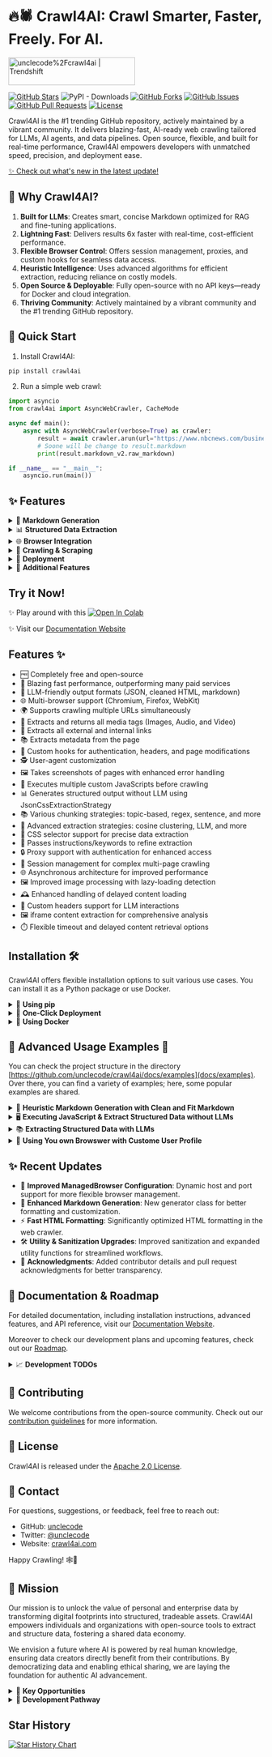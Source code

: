 # 🔥🕷️ Crawl4AI: Crawl Smarter, Faster, Freely. For AI.

<a href="https://trendshift.io/repositories/11716" target="_blank"><img src="https://trendshift.io/api/badge/repositories/11716" alt="unclecode%2Fcrawl4ai | Trendshift" style="width: 250px; height: 55px;" width="250" height="55"/></a>

[![GitHub Stars](https://img.shields.io/github/stars/unclecode/crawl4ai?style=social)](https://github.com/unclecode/crawl4ai/stargazers)
![PyPI - Downloads](https://img.shields.io/pypi/dm/Crawl4AI)
[![GitHub Forks](https://img.shields.io/github/forks/unclecode/crawl4ai?style=social)](https://github.com/unclecode/crawl4ai/network/members)
[![GitHub Issues](https://img.shields.io/github/issues/unclecode/crawl4ai)](https://github.com/unclecode/crawl4ai/issues)
[![GitHub Pull Requests](https://img.shields.io/github/issues-pr/unclecode/crawl4ai)](https://github.com/unclecode/crawl4ai/pulls)
[![License](https://img.shields.io/github/license/unclecode/crawl4ai)](https://github.com/unclecode/crawl4ai/blob/main/LICENSE)

Crawl4AI is the #1 trending GitHub repository, actively maintained by a vibrant community. It delivers blazing-fast, AI-ready web crawling tailored for LLMs, AI agents, and data pipelines. Open source, flexible, and built for real-time performance, Crawl4AI empowers developers with unmatched speed, precision, and deployment ease.  

[✨ Check out what's new in the latest update!](#--recent-updates)

## 🧐 Why Crawl4AI?

1. **Built for LLMs**: Creates smart, concise Markdown optimized for RAG and fine-tuning applications.  
2. **Lightning Fast**: Delivers results 6x faster with real-time, cost-efficient performance.  
3. **Flexible Browser Control**: Offers session management, proxies, and custom hooks for seamless data access.  
4. **Heuristic Intelligence**: Uses advanced algorithms for efficient extraction, reducing reliance on costly models.  
5. **Open Source & Deployable**: Fully open-source with no API keys—ready for Docker and cloud integration.  
6. **Thriving Community**: Actively maintained by a vibrant community and the #1 trending GitHub repository.

## 🚀 Quick Start 

1. Install Crawl4AI:
```bash
pip install crawl4ai
```

2. Run a simple web crawl:
```python
import asyncio
from crawl4ai import AsyncWebCrawler, CacheMode

async def main():
    async with AsyncWebCrawler(verbose=True) as crawler:
        result = await crawler.arun(url="https://www.nbcnews.com/business")
        # Soone will be change to result.markdown
        print(result.markdown_v2.raw_markdown) 

if __name__ == "__main__":
    asyncio.run(main())
```

## ✨ Features 

<details>
<summary>📝 <strong>Markdown Generation</strong></summary>

- 🧹 **Clean Markdown**: Generates clean, structured Markdown with accurate formatting.
- 🎯 **Fit Markdown**: Heuristic-based filtering to remove noise and irrelevant parts for AI-friendly processing.
- 🔗 **Citations and References**: Converts page links into a numbered reference list with clean citations.
- 🛠️ **Custom Strategies**: Users can create their own Markdown generation strategies tailored to specific needs.
- 📚 **BM25 Algorithm**: Employs BM25-based filtering for extracting core information and removing irrelevant content. 
</details>

<details>
<summary>📊 <strong>Structured Data Extraction</strong></summary>

- 🤖 **LLM-Driven Extraction**: Supports all LLMs (open-source and proprietary) for structured data extraction.
- 🧱 **Chunking Strategies**: Implements chunking (topic-based, regex, sentence-level) for targeted content processing.
- 🌌 **Cosine Similarity**: Find relevant content chunks based on user queries for semantic extraction.
- 🔎 **CSS-Based Extraction**: Fast schema-based data extraction using XPath and CSS selectors.
- 🔧 **Schema Definition**: Define custom schemas for extracting structured JSON from repetitive patterns.

</details>

<details>
<summary>🌐 <strong>Browser Integration</strong></summary>

- 🖥️ **Managed Browser**: Use user-owned browsers with full control, avoiding bot detection.
- 🔄 **Remote Browser Control**: Connect to Chrome Developer Tools Protocol for remote, large-scale data extraction.
- 🔒 **Session Management**: Preserve browser states and reuse them for multi-step crawling.
- 🧩 **Proxy Support**: Seamlessly connect to proxies with authentication for secure access.
- ⚙️ **Full Browser Control**: Modify headers, cookies, user agents, and more for tailored crawling setups.
- 🌍 **Multi-Browser Support**: Compatible with Chromium, Firefox, and WebKit.

</details>

<details>
<summary>🔎 <strong>Crawling & Scraping</strong></summary>

- 🖼️ **Media Support**: Extract images, audio, videos, and responsive image formats like `srcset` and `picture`.
- 🚀 **Dynamic Crawling**: Execute JS and wait for async or sync for dynamic content extraction.
- 📸 **Screenshots**: Capture page screenshots during crawling for debugging or analysis.
- 📂 **Raw Data Crawling**: Directly process raw HTML (`raw:`) or local files (`file://`).
- 🔗 **Comprehensive Link Extraction**: Extracts internal, external links, and embedded iframe content.
- 🛠️ **Customizable Hooks**: Define hooks at every step to customize crawling behavior.
- 💾 **Caching**: Cache data for improved speed and to avoid redundant fetches.
- 📄 **Metadata Extraction**: Retrieve structured metadata from web pages.
- 📡 **IFrame Content Extraction**: Seamless extraction from embedded iframe content.

</details>

<details>
<summary>🚀 <strong>Deployment</strong></summary>

- 🐳 **Dockerized Setup**: Optimized Docker image with API server for easy deployment.
- 🔄 **API Gateway**: One-click deployment with secure token authentication for API-based workflows.
- 🌐 **Scalable Architecture**: Designed for mass-scale production and optimized server performance.
- ⚙️ **DigitalOcean Deployment**: Ready-to-deploy configurations for DigitalOcean and similar platforms.

</details>

<details>
<summary>🎯 <strong>Additional Features</strong></summary>

- 🕶️ **Stealth Mode**: Avoid bot detection by mimicking real users.
- 🏷️ **Tag-Based Content Extraction**: Refine crawling based on custom tags, headers, or metadata.
- 🔗 **Link Analysis**: Extract and analyze all links for detailed data exploration.
- 🛡️ **Error Handling**: Robust error management for seamless execution.
- 🔐 **CORS & Static Serving**: Supports filesystem-based caching and cross-origin requests.
- 📖 **Clear Documentation**: Simplified and updated guides for onboarding and advanced usage.
- 🙌 **Community Recognition**: Acknowledges contributors and pull requests for transparency.

</details>



## Try it Now!

✨ Play around with this [![Open In Colab](https://colab.research.google.com/assets/colab-badge.svg)](https://colab.research.google.com/drive/1SgRPrByQLzjRfwoRNq1wSGE9nYY_EE8C?usp=sharing)

✨ Visit our [Documentation Website](https://crawl4ai.com/mkdocs/)

## Features ✨

- 🆓 Completely free and open-source
- 🚀 Blazing fast performance, outperforming many paid services
- 🤖 LLM-friendly output formats (JSON, cleaned HTML, markdown)
- 🌐 Multi-browser support (Chromium, Firefox, WebKit)
- 🌍 Supports crawling multiple URLs simultaneously
- 🎨 Extracts and returns all media tags (Images, Audio, and Video)
- 🔗 Extracts all external and internal links
- 📚 Extracts metadata from the page
- 🔄 Custom hooks for authentication, headers, and page modifications
- 🕵️ User-agent customization
- 🖼️ Takes screenshots of pages with enhanced error handling
- 📜 Executes multiple custom JavaScripts before crawling
- 📊 Generates structured output without LLM using JsonCssExtractionStrategy
- 📚 Various chunking strategies: topic-based, regex, sentence, and more
- 🧠 Advanced extraction strategies: cosine clustering, LLM, and more
- 🎯 CSS selector support for precise data extraction
- 📝 Passes instructions/keywords to refine extraction
- 🔒 Proxy support with authentication for enhanced access
- 🔄 Session management for complex multi-page crawling
- 🌐 Asynchronous architecture for improved performance
- 🖼️ Improved image processing with lazy-loading detection
- 🕰️ Enhanced handling of delayed content loading
- 🔑 Custom headers support for LLM interactions
- 🖼️ iframe content extraction for comprehensive analysis
- ⏱️ Flexible timeout and delayed content retrieval options

## Installation 🛠️

Crawl4AI offers flexible installation options to suit various use cases. You can install it as a Python package or use Docker.

<details>
<summary>🐍 <strong>Using pip</strong></summary>

Choose the installation option that best fits your needs:

### Basic Installation

For basic web crawling and scraping tasks:

```bash
pip install crawl4ai
```

By default, this will install the asynchronous version of Crawl4AI, using Playwright for web crawling.

👉 **Note**: When you install Crawl4AI, the setup script should automatically install and set up Playwright. However, if you encounter any Playwright-related errors, you can manually install it using one of these methods:

1. Through the command line:

   ```bash
   playwright install
   ```

2. If the above doesn't work, try this more specific command:

   ```bash
   python -m playwright install chromium
   ```

This second method has proven to be more reliable in some cases.

---

### Installation with Synchronous Version

The sync version is deprecated and will be removed in future versions. If you need the synchronous version using Selenium:

```bash
pip install crawl4ai[sync]
```

---

### Development Installation

For contributors who plan to modify the source code:

```bash
git clone https://github.com/unclecode/crawl4ai.git
cd crawl4ai
pip install -e .                    # Basic installation in editable mode
```

Install optional features:

```bash
pip install -e ".[torch]"           # With PyTorch features
pip install -e ".[transformer]"     # With Transformer features
pip install -e ".[cosine]"          # With cosine similarity features
pip install -e ".[sync]"            # With synchronous crawling (Selenium)
pip install -e ".[all]"             # Install all optional features
```

</details>

<details>
<summary>🚀 <strong>One-Click Deployment</strong></summary>

Deploy your own instance of Crawl4AI with one click:

[![DigitalOcean Referral Badge](https://web-platforms.sfo2.cdn.digitaloceanspaces.com/WWW/Badge%203.svg)](https://www.digitalocean.com/?repo=https://github.com/unclecode/crawl4ai/tree/0.3.74&refcode=a0780f1bdb3d&utm_campaign=Referral_Invite&utm_medium=Referral_Program&utm_source=badge)

> 💡 **Recommended specs**: 4GB RAM minimum. Select "professional-xs" or higher when deploying for stable operation.

The deploy will:
- Set up a Docker container with Crawl4AI
- Configure Playwright and all dependencies
- Start the FastAPI server on port `11235`
- Set up health checks and auto-deployment

</details>

<details>
<summary>🐳 <strong>Using Docker</strong></summary>

Crawl4AI is available as Docker images for easy deployment. You can either pull directly from Docker Hub (recommended) or build from the repository.

---

### Option 1: Docker Hub (Recommended)

```bash
# Pull and run from Docker Hub (choose one):
docker pull unclecode/crawl4ai:basic    # Basic crawling features
docker pull unclecode/crawl4ai:all      # Full installation (ML, LLM support)
docker pull unclecode/crawl4ai:gpu      # GPU-enabled version

# Run the container
docker run -p 11235:11235 unclecode/crawl4ai:basic  # Replace 'basic' with your chosen version

# In case you want to set platform to arm64
docker run --platform linux/arm64 -p 11235:11235 unclecode/crawl4ai:basic

# In case to allocate more shared memory for the container
docker run --shm-size=2gb -p 11235:11235 unclecode/crawl4ai:basic
```

---

### Option 2: Build from Repository

```bash
# Clone the repository
git clone https://github.com/unclecode/crawl4ai.git
cd crawl4ai

# Build the image
docker build -t crawl4ai:local \
  --build-arg INSTALL_TYPE=basic \  # Options: basic, all
  .

# In case you want to set platform to arm64
docker build -t crawl4ai:local \
  --build-arg INSTALL_TYPE=basic \  # Options: basic, all
  --platform linux/arm64 \
  .

# Run your local build
docker run -p 11235:11235 crawl4ai:local
```

---

### Quick Test

Run a quick test (works for both Docker options):

```python
import requests

# Submit a crawl job
response = requests.post(
    "http://localhost:11235/crawl",
    json={"urls": "https://example.com", "priority": 10}
)
task_id = response.json()["task_id"]

# Get results
result = requests.get(f"http://localhost:11235/task/{task_id}")
```

For advanced configuration, environment variables, and usage examples, see our [Docker Deployment Guide](https://crawl4ai.com/mkdocs/basic/docker-deployment/).

</details>


## 🔬 Advanced Usage Examples 🔬

You can check the project structure in the directory [https://github.com/unclecode/crawl4ai/docs/examples](docs/examples). Over there, you can find a variety of examples; here, some popular examples are shared.

<details>
<summary>📝 <strong>Heuristic Markdown Generation with Clean and Fit Markdown</strong></summary>

```python
import asyncio
from crawl4ai import AsyncWebCrawler, CacheMode
from crawl4ai.content_filter_strategy import BM25ContentFilter
from crawl4ai.markdown_generation_strategy import DefaultMarkdownGenerator

async def main():
    async with AsyncWebCrawler(
        headless=True,  
        verbose=True,
    ) as crawler:
        result = await crawler.arun(
            url="https://docs.micronaut.io/4.7.6/guide/",
            cache_mode=CacheMode.ENABLED,
            markdown_generator=DefaultMarkdownGenerator(
                content_filter=BM25ContentFilter(user_query=None, bm25_threshold=1.0)
            ),
        )
        print(len(result.markdown))
        print(len(result.fit_markdown))
        print(len(result.markdown_v2.fit_markdown))

if __name__ == "__main__":
    asyncio.run(main())
```

</details>

<details>
<summary>🖥️ <strong>Executing JavaScript & Extract Structured Data without LLMs</strong></summary>

```python
import asyncio
from crawl4ai import AsyncWebCrawler, CacheMode
from crawl4ai.extraction_strategy import JsonCssExtractionStrategy
import json

async def main():
    schema = {
    "name": "KidoCode Courses",
    "baseSelector": "section.charge-methodology .w-tab-content > div",
    "fields": [
        {
            "name": "section_title",
            "selector": "h3.heading-50",
            "type": "text",
        },
        {
            "name": "section_description",
            "selector": ".charge-content",
            "type": "text",
        },
        {
            "name": "course_name",
            "selector": ".text-block-93",
            "type": "text",
        },
        {
            "name": "course_description",
            "selector": ".course-content-text",
            "type": "text",
        },
        {
            "name": "course_icon",
            "selector": ".image-92",
            "type": "attribute",
            "attribute": "src"
        }
    ]
}

    extraction_strategy = JsonCssExtractionStrategy(schema, verbose=True)

    async with AsyncWebCrawler(
        headless=False,
        verbose=True
    ) as crawler:
        
        # Create the JavaScript that handles clicking multiple times
        js_click_tabs = """
        (async () => {
            const tabs = document.querySelectorAll("section.charge-methodology .tabs-menu-3 > div");
            
            for(let tab of tabs) {
                // scroll to the tab
                tab.scrollIntoView();
                tab.click();
                // Wait for content to load and animations to complete
                await new Promise(r => setTimeout(r, 500));
            }
        })();
        """     

        result = await crawler.arun(
            url="https://www.kidocode.com/degrees/technology",
            extraction_strategy=JsonCssExtractionStrategy(schema, verbose=True),
            js_code=[js_click_tabs],
            cache_mode=CacheMode.BYPASS
        )

        companies = json.loads(result.extracted_content)
        print(f"Successfully extracted {len(companies)} companies")
        print(json.dumps(companies[0], indent=2))


if __name__ == "__main__":
    asyncio.run(main())
```

</details>

<details>
<summary>📚 <strong>Extracting Structured Data with LLMs</strong></summary>

```python
import os
import asyncio
from crawl4ai import AsyncWebCrawler, CacheMode
from crawl4ai.extraction_strategy import LLMExtractionStrategy
from pydantic import BaseModel, Field

class OpenAIModelFee(BaseModel):
    model_name: str = Field(..., description="Name of the OpenAI model.")
    input_fee: str = Field(..., description="Fee for input token for the OpenAI model.")
    output_fee: str = Field(..., description="Fee for output token for the OpenAI model.")

async def main():
    async with AsyncWebCrawler(verbose=True) as crawler:
        result = await crawler.arun(
            url='https://openai.com/api/pricing/',
            word_count_threshold=1,
            extraction_strategy=LLMExtractionStrategy(
                # Here you can use any provider that Litellm library supports, for instance: ollama/qwen2
                # provider="ollama/qwen2", api_token="no-token", 
                provider="openai/gpt-4o", api_token=os.getenv('OPENAI_API_KEY'), 
                schema=OpenAIModelFee.schema(),
                extraction_type="schema",
                instruction="""From the crawled content, extract all mentioned model names along with their fees for input and output tokens. 
                Do not miss any models in the entire content. One extracted model JSON format should look like this: 
                {"model_name": "GPT-4", "input_fee": "US$10.00 / 1M tokens", "output_fee": "US$30.00 / 1M tokens"}."""
            ),            
            cache_mode=CacheMode.BYPASS,
        )
        print(result.extracted_content)

if __name__ == "__main__":
    asyncio.run(main())
```

</details>

<details>
<summary>🤖 <strong>Using You own Browswer with Custome User Profile</strong></summary>

```python
import os, sys
from pathlib import Path
import asyncio, time
from crawl4ai import AsyncWebCrawler

async def test_news_crawl():
    # Create a persistent user data directory
    user_data_dir = os.path.join(Path.home(), ".crawl4ai", "browser_profile")
    os.makedirs(user_data_dir, exist_ok=True)

    async with AsyncWebCrawler(
        verbose=True,
        headless=True,
        user_data_dir=user_data_dir,
        use_persistent_context=True,
        headers={
            "Accept": "text/html,application/xhtml+xml,application/xml;q=0.9,image/webp,*/*;q=0.8",
            "Accept-Language": "en-US,en;q=0.5",
            "Accept-Encoding": "gzip, deflate, br",
            "DNT": "1",
            "Connection": "keep-alive",
            "Upgrade-Insecure-Requests": "1",
            "Sec-Fetch-Dest": "document",
            "Sec-Fetch-Mode": "navigate",
            "Sec-Fetch-Site": "none",
            "Sec-Fetch-User": "?1",
            "Cache-Control": "max-age=0",
        }
    ) as crawler:
        url = "ADDRESS_OF_A_CHALLENGING_WEBSITE"
        
        result = await crawler.arun(
            url,
            cache_mode=CacheMode.BYPASS,
            magic=True,
        )
        
        print(f"Successfully crawled {url}")
        print(f"Content length: {len(result.markdown)}")
```

</details>


## ✨ Recent Updates   

- 🚀 **Improved ManagedBrowser Configuration**: Dynamic host and port support for more flexible browser management.  
- 📝 **Enhanced Markdown Generation**: New generator class for better formatting and customization.  
- ⚡ **Fast HTML Formatting**: Significantly optimized HTML formatting in the web crawler.  
- 🛠️ **Utility & Sanitization Upgrades**: Improved sanitization and expanded utility functions for streamlined workflows.  
- 👥 **Acknowledgments**: Added contributor details and pull request acknowledgments for better transparency.  


## 📖 Documentation & Roadmap 

For detailed documentation, including installation instructions, advanced features, and API reference, visit our [Documentation Website](https://crawl4ai.com/mkdocs/).

Moreover to check our development plans and upcoming features, check out our [Roadmap](https://github.com/unclecode/crawl4ai/blob/main/ROADMAP.md).

<details>
<summary>📈 <strong>Development TODOs</strong></summary>

- [x] 0. Graph Crawler: Smart website traversal using graph search algorithms for comprehensive nested page extraction
- [ ] 1. Question-Based Crawler: Natural language driven web discovery and content extraction
- [ ] 2. Knowledge-Optimal Crawler: Smart crawling that maximizes knowledge while minimizing data extraction
- [ ] 3. Agentic Crawler: Autonomous system for complex multi-step crawling operations
- [ ] 4. Automated Schema Generator: Convert natural language to extraction schemas
- [ ] 5. Domain-Specific Scrapers: Pre-configured extractors for common platforms (academic, e-commerce)
- [ ] 6. Web Embedding Index: Semantic search infrastructure for crawled content
- [ ] 7. Interactive Playground: Web UI for testing, comparing strategies with AI assistance
- [ ] 8. Performance Monitor: Real-time insights into crawler operations
- [ ] 9. Cloud Integration: One-click deployment solutions across cloud providers
- [ ] 10. Sponsorship Program: Structured support system with tiered benefits
- [ ] 11. Educational Content: "How to Crawl" video series and interactive tutorials

</details>

## 🤝 Contributing 

We welcome contributions from the open-source community. Check out our [contribution guidelines](https://github.com/unclecode/crawl4ai/blob/main/CONTRIBUTING.md) for more information.

## 📄 License 

Crawl4AI is released under the [Apache 2.0 License](https://github.com/unclecode/crawl4ai/blob/main/LICENSE).

## 📧 Contact 

For questions, suggestions, or feedback, feel free to reach out:

- GitHub: [unclecode](https://github.com/unclecode)
- Twitter: [@unclecode](https://twitter.com/unclecode)
- Website: [crawl4ai.com](https://crawl4ai.com)

Happy Crawling! 🕸️🚀

## 🗾 Mission

Our mission is to unlock the value of personal and enterprise data by transforming digital footprints into structured, tradeable assets. Crawl4AI empowers individuals and organizations with open-source tools to extract and structure data, fostering a shared data economy.  

We envision a future where AI is powered by real human knowledge, ensuring data creators directly benefit from their contributions. By democratizing data and enabling ethical sharing, we are laying the foundation for authentic AI advancement.

<details>
<summary>🔑 <strong>Key Opportunities</strong></summary>
 
- **Data Capitalization**: Transform digital footprints into measurable, valuable assets.  
- **Authentic AI Data**: Provide AI systems with real human insights.  
- **Shared Economy**: Create a fair data marketplace that benefits data creators.  

</details>

<details>
<summary>🚀 <strong>Development Pathway</strong></summary>

1. **Open-Source Tools**: Community-driven platforms for transparent data extraction.  
2. **Digital Asset Structuring**: Tools to organize and value digital knowledge.  
3. **Ethical Data Marketplace**: A secure, fair platform for exchanging structured data.  

For more details, see our [full mission statement](./MISSION.md).
</details>




## Star History

[![Star History Chart](https://api.star-history.com/svg?repos=unclecode/crawl4ai&type=Date)](https://star-history.com/#unclecode/crawl4ai&Date)
